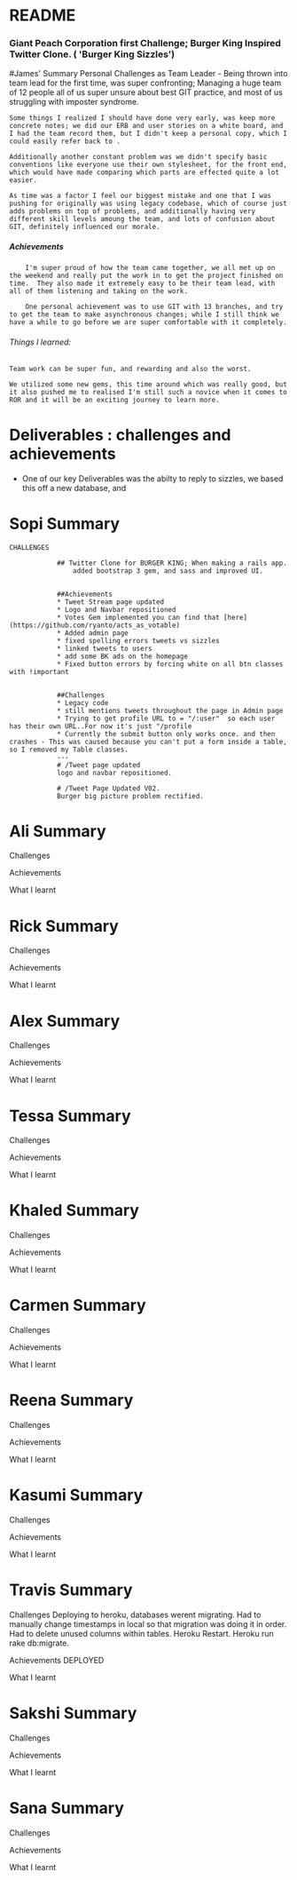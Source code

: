 # README
### Giant Peach Corporation first Challenge; Burger King Inspired Twitter Clone. ( 'Burger King Sizzles')

#James' Summary
Personal Challenges as Team Leader  -
	Being thrown into team lead for the first time, was super confronting; Managing a huge team of 12 people all of us super unsure about best GIT practice, and most of us struggling with imposter syndrome.

	Some things I realized I should have done very early, was keep more concrete notes; we did our ERB and user stories on a white board, and I had the team record them, but I didn't keep a personal copy, which I could easily refer back to .

	Additionally another constant problem was we didn't specify basic conventions like everyone use their own stylesheet, for the front end, which would have made comparing which parts are effected quite a lot easier.

	As time was a factor I feel our biggest mistake and one that I was pushing for originally was using legacy codebase, which of course just adds problems on top of problems, and additionally having very different skill levels amoung the team, and lots of confusion about GIT, definitely influenced our morale.

##### Achievements
		I'm super proud of how the team came together, we all met up on the weekend and really put the work in to get the project finished on time.  They also made it extremely easy to be their team lead, with all of them listening and taking on the work.

		One personal achievement was to use GIT with 13 branches, and try to get the team to make asynchronous changes; while I still think we have a while to go before we are super comfortable with it completely.

###### Things I learned:
	Team work can be super fun, and rewarding and also the worst.

	We utilized some new gems, this time around which was really good, but it also pushed me to realised I'm still such a novice when it comes to ROR and it will be an exciting journey to learn more.



# Deliverables : challenges and achievements

- One of our key Deliverables was the abilty to reply to sizzles, we based this off a new database, and 





# Sopi Summary

	CHALLENGES

				## Twitter Clone for BURGER KING; When making a rails app.
					added bootstrap 3 gem, and sass and improved UI.


				##Achievements
				* Tweet Stream page updated
				* Logo and Navbar repositioned
				* Votes Gem implemented you can find that [here](https://github.com/ryanto/acts_as_votable)
				* Added admin page
				* fixed spelling errors tweets vs sizzles
				* linked tweets to users
				* add some BK ads on the homepage
				* Fixed button errors by forcing white on all btn classes with !important


				##Challenges
				* Legacy code
				* still mentions tweets throughout the page in Admin page
				* Trying to get profile URL to = "/:user"  so each user has their own URL..For now it's just "/profile
				* Currently the submit button only works once. and then crashes - This was caused because you can't put a form inside a table, so I removed my Table classes.
				---
				# /Tweet page updated
				logo and navbar repositioned.

				# /Tweet Page Updated V02.
				Burger big picture problem rectified.










# Ali Summary
Challenges


Achievements



What I learnt



# Rick Summary

Challenges


Achievements



What I learnt




# Alex Summary



Challenges


Achievements



What I learnt




# Tessa Summary



Challenges


Achievements



What I learnt



# Khaled Summary
Challenges


Achievements



What I learnt



# Carmen Summary


Challenges


Achievements



What I learnt



# Reena Summary
Challenges


Achievements



What I learnt



# Kasumi Summary

Challenges


Achievements



What I learnt


# Travis Summary

Challenges
Deploying to heroku, databases werent migrating. Had to manually change timestamps in local so that migration was doing it in order. Had to delete unused columns within tables. Heroku Restart. Heroku run rake db:migrate. 

Achievements
DEPLOYED


What I learnt



# Sakshi Summary


Challenges


Achievements



What I learnt


# Sana Summary
Challenges


Achievements



What I learnt
